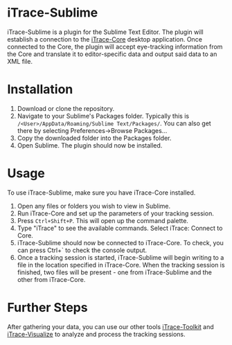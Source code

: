 # iTrace-Sublime
iTrace-Sublime is a plugin for the Sublime Text Editor. The plugin will establish a connection to the [iTrace-Core](https://github.com/iTrace-Dev/iTrace-Core) desktop application. Once connected to the Core, the plugin will accept eye-tracking information from the Core and translate it to editor-specific data and output said data to an XML file.

# Installation
1. Download or clone the repository.
2. Navigate to your Sublime's Packages folder. Typically this is `/<User>/AppData/Roaming/Sublime Text/Packages/`. You can also get there by selecting Preferences->Browse Packages...
3. Copy the downloaded folder into the Packages folder.
4. Open Sublime. The plugin should now be installed.

# Usage
To use iTrace-Sublime, make sure you have iTrace-Core installed.
1. Open any files or folders you wish to view in Sublime.
2. Run iTrace-Core and set up the parameters of your tracking session.
3. Press `Ctrl+Shift+P`. This will open up the command palette.
4. Type "iTrace" to see the available commands. Select iTrace: Connect to Core.
5. iTrace-Sublime should now be connected to iTrace-Core. To check, you can press Ctrl+` to check the console output.
6. Once a tracking session is started, iTrace-Sublime will begin writing to a file in the location specified in iTrace-Core. When the tracking session is finished, two files will be present - one from iTrace-Sublime and the other from iTrace-Core.

# Further Steps
After gathering your data, you can use our other tools [iTrace-Toolkit](https://github.com/iTrace-Dev/iTrace-Toolkit) and [iTrace-Visualize](https://github.com/iTrace-Dev/iTrace-Visualize) to analyze and process the tracking sessions.
